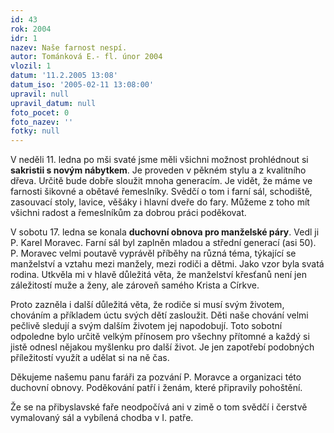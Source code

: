 ```yaml
---
id: 43
rok: 2004
idr: 1
nazev: Naše farnost nespí.
autor: Tománková E.- fl. únor 2004
vlozil: 1
datum: '11.2.2005 13:08'
datum_iso: '2005-02-11 13:08:00'
upravil: null
upravil_datum: null
foto_pocet: 0
foto_nazev: ''
fotky: null
---
```

V neděli 11. ledna po mši svaté jsme měli všichni možnost prohlédnout si <b>sakristii s novým nábytkem</b>. Je proveden v pěkném stylu a z kvalitního dřeva. Určitě bude dobře sloužit mnoha generacím. Je vidět, že máme ve farnosti šikovné a obětavé řemeslníky. Svědčí o tom i farní sál, schodiště, zasouvací stoly, lavice, věšáky i hlavní dveře do fary. Můžeme z toho mít všichni radost a řemeslníkům za dobrou práci poděkovat.
<p>
V sobotu 17. ledna se konala <b>duchovní obnova pro manželské páry</b>. Vedl ji P. Karel Moravec. Farní sál byl zaplněn mladou a střední generací (asi 50). P. Moravec velmi poutavě vyprávěl příběhy na různá téma, týkající se manželství a vztahu mezi manžely, mezi rodiči a dětmi. Jako vzor byla svatá rodina. Utkvěla mi v hlavě důležitá věta, že manželství křesťanů není jen záležitostí muže a ženy, ale zároveň samého Krista a Církve.
<p>
 Proto zazněla i další důležitá věta, že rodiče si musí svým životem, chováním a příkladem úctu svých dětí zasloužit. Děti naše chování velmi pečlivě sledují a svým dalším životem jej napodobují. Toto sobotní odpoledne bylo určitě velkým přínosem pro všechny přítomné a každý si jistě odnesl nějakou myšlenku pro další život. Je jen zapotřebí podobných příležitostí využít a udělat si na ně čas.
<p>
Děkujeme našemu panu faráři za pozvání P. Moravce a organizaci této duchovní obnovy. Poděkování patří i ženám, které připravily pohoštění.
<p>
Že se na přibyslavské faře neodpočívá ani v zimě o tom svědčí i čerstvě vymalovaný sál a vybílená chodba v I. patře.	   
